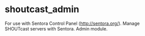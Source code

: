 # shoutcast_admin
For use with Sentora Control Panel (http://sentora.org/). Manage SHOUTcast servers with Sentora. Admin module.
